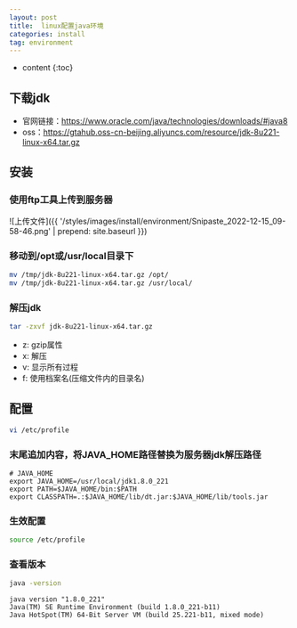 ```yaml
---
layout: post
title:  linux配置java环境
categories: install
tag: environment
---
```



* content
{:toc}


## 下载jdk

- 官网链接：<a href="https://www.oracle.com/java/technologies/downloads/#java8" target="_blank">https://www.oracle.com/java/technologies/downloads/#java8</a>
- oss：<a href="https://gtahub.oss-cn-beijing.aliyuncs.com/resource/jdk-8u221-linux-x64.tar.gz" target="_blank">https://gtahub.oss-cn-beijing.aliyuncs.com/resource/jdk-8u221-linux-x64.tar.gz</a>

## 安装

### 使用ftp工具上传到服务器

![上传文件]({{ '/styles/images/install/environment/Snipaste_2022-12-15_09-58-46.png' | prepend: site.baseurl  }})

### 移动到/opt或/usr/local目录下

```sh
mv /tmp/jdk-8u221-linux-x64.tar.gz /opt/
mv /tmp/jdk-8u221-linux-x64.tar.gz /usr/local/
```


### 解压jdk

```sh
tar -zxvf jdk-8u221-linux-x64.tar.gz
```

- z: gzip属性
- x: 解压
- v: 显示所有过程
- f: 使用档案名(压缩文件内的目录名)


## 配置

```sh
vi /etc/profile
```

### 末尾追加内容，将JAVA_HOME路径替换为服务器jdk解压路径

```text
# JAVA_HOME
export JAVA_HOME=/usr/local/jdk1.8.0_221
export PATH=$JAVA_HOME/bin:$PATH
export CLASSPATH=.:$JAVA_HOME/lib/dt.jar:$JAVA_HOME/lib/tools.jar
```

### 生效配置

```sh
source /etc/profile
```

### 查看版本

```sh
java -version
```

```text
java version "1.8.0_221"
Java(TM) SE Runtime Environment (build 1.8.0_221-b11)
Java HotSpot(TM) 64-Bit Server VM (build 25.221-b11, mixed mode)
```